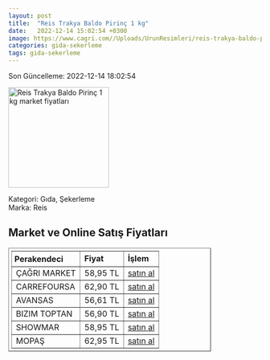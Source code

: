 ```yaml
---
layout: post
title:  "Reis Trakya Baldo Pirinç 1 kg"
date:   2022-12-14 15:02:54 +0300
image: https://www.cagri.com//Uploads/UrunResimleri/reis-trakya-baldo-pirinc-1-kg-473f.jpg
categories: gida-sekerleme
tags: gida-sekerleme
---
```


Son Güncelleme: 2022-12-14 18:02:54

<img src="https://www.cagri.com//Uploads/UrunResimleri/reis-trakya-baldo-pirinc-1-kg-473f.jpg" width="200" alt="Reis Trakya Baldo Pirinç 1 kg market fiyatları" />

Kategori: Gıda, Şekerleme
<br />
Marka: Reis

<h2>Market ve Online Satış Fiyatları</h2>

<table border="1" style="padding: 5px;width:80%;">
  <tr>
    <td style="padding: 5px;"><strong>Perakendeci</strong></td>
    <td><strong>Fiyat</strong></td>
    <td><strong>İşlem</strong></td>
  </tr>
  <tr>
              <td title="Çağrı Market">ÇAĞRI MARKET</td>
              <td>58,95 TL</td>
              <td><a title="Çağrı Market" target="_blank" href="https://www.cagri.com/reis-trakya-baldo-pirinc-1-kg">satın al</a></td>
            </tr><tr>
              <td title="CarrefourSA">CARREFOURSA</td>
              <td>62,90 TL</td>
              <td><a title="CarrefourSA" target="_blank" href="https://www.carrefoursa.com/reis-trakya-baldo-pirinc-1-kg-p-30004721">satın al</a></td>
            </tr><tr>
              <td title="Avansas">AVANSAS</td>
              <td>56,61 TL</td>
              <td><a title="Avansas" target="_blank" href="https://www.avansas.com/reis-baldo-pirinc-1-kg-p-88291">satın al</a></td>
            </tr><tr>
              <td title="Bizim Toptan">BIZIM TOPTAN</td>
              <td>56,90 TL</td>
              <td><a title="Bizim Toptan" target="_blank" href="https://www.bizimtoptan.com.tr/reis-trakya-baldo-pirinc-1-kg">satın al</a></td>
            </tr><tr>
              <td title="Showmar">SHOWMAR</td>
              <td>58,95 TL</td>
              <td><a title="Showmar" target="_blank" href="https://www.showmar.com.tr/urun/reis-trakya-baldo-1000-gr">satın al</a></td>
            </tr><tr>
              <td title="Mopaş">MOPAŞ</td>
              <td>62,95 TL</td>
              <td><a title="Mopaş" target="_blank" href="https://www.mopas.com.tr/reis-trakya-baldo-pirinc-1-kg/p/61395">satın al</a></td>
            </tr>
</table>
